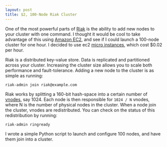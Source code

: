 ```yaml
---
layout: post
title: $2, 100-Node Riak Cluster
---
```


One of the most powerful parts of [Riak](http://wiki.basho.com/ "Riak") is the ability
to add new nodes to your cluster with one command. I thought it would be cool to take
advantage of this using [Amazon EC2](http://aws.amazon.com/ec2/ "EC2"), and see if I could
launch a 100-node cluster for one hour. I decided to use 
ec2 [micro instances](http://aws.amazon.com/about-aws/whats-new/2010/09/09/announcing-micro-instances-for-amazon-ec2/ "micro instances"),
which cost $0.02 per hour.

Riak is a distributed key-value store. Data is replicated and partitioned
across your cluster. Increasing the cluster size allows you to scale both performance and
fault-tolerance. Adding a new node to the cluster is as simple as running:

  
    riak-admin join riak@example.com


Riak works by splitting a 160-bit hash-space into a certain number of 
[vnodes](http://wiki.basho.com/How-Things-Work.html#The-Ring "vnode"), say 1024.
Each node is then responsible for `1024 / N` vnodes, where N is the number of physical
nodes in the cluster. When a node join the cluster, vnodes are redistributed. You can check
on the status of this redistribution by running:

    riak-admin ringready


I wrote a simple Python script to launch and configure 100 nodes, and have them join
into a cluster.

